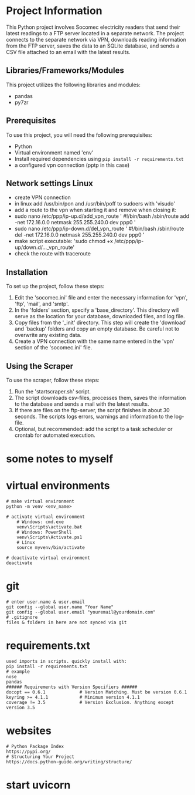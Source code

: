 # Project Information

This Python project involves Socomec electricity readers that send their latest readings to a FTP server located in a separate network. The project connects to the separate network via VPN, downloads reading information from the FTP server, saves the data to an SQLite database, and sends a CSV file attached to an email with the latest results.

## Libraries/Frameworks/Modules

This project utilizes the following libraries and modules:
- pandas
- py7zr

## Prerequisites

To use this project, you will need the following prerequisites:
- Python
- Virtual environment named 'env'
- Install required dependencies using `pip install -r requirements.txt`
- a configured vpn connection (pptp in this case)

## Network settings Linux
- create VPN connection
- in linux add /usr/bin/pon and /usr/bin/poff to sudoers with 'visudo'
- add a route to the vpn when starting it and remove when closing it:
- sudo nano /etc/ppp/ip-up.d/add_vpn_route
'
#!/bin/bash
/sbin/route add -net 172.16.0.0 netmask 255.255.240.0 dev ppp0
'
- sudo nano /etc/ppp/ip-down.d/del_vpn_route
'
#!/bin/bash
/sbin/route del -net 172.16.0.0 netmask 255.255.240.0 dev ppp0
'
- make script executable: 'sudo chmod +x /etc/ppp/ip-up/down.d/..._vpn_route'
- check the route with traceroute <ip-ftp-server>

## Installation

To set up the project, follow these steps:
1. Edit the 'socomec.ini' file and enter the necessary information for 'vpn', 'ftp', 'mail', and 'smtp'.
2. In the 'folders' section, specify a 'base_directory'. This directory will serve as the location for your database, downloaded files, and log file.
3. Copy files from the '_init' directory. This step will create the 'download' and 'backup' folders and copy an empty database. Be careful not to overwrite any existing data.
4. Create a VPN connection with the same name entered in the 'vpn' section of the 'socomec.ini' file.

## Using the Scraper

To use the scraper, follow these steps:
1. Run the 'startscraper.sh' script.
2. The script downloads csv-files, processes them, saves the information to the database and sends a mail with the latest results.
3. If there are files on the ftp-server, the script finishes in about 30 seconds. The scripts logs errors, warnings and information to the log-file.
4. Optional, but recommended: add the script to a task scheduler or crontab for automated execution.


# some notes to myself
# virtual environments
    # make virtual environment
    python -m venv <env_name>

    # activate virtual environment
        # Windows: cmd.exe
        venv\Scripts\activate.bat
        # Windows: PowerShell
        venv\Scripts\Activate.ps1
        # Linux
        source myvenv/bin/activate

    # deactivate virtual environment
    deactivate

# git
    # enter user.name & user.email
    git config --global user.name "Your Name"
    git config --global user.email "youremail@yourdomain.com"
    # .gitignore
    files & folders in here are not synced via git

# requirements.txt
    used imports in scripts. quickly install with:
    pip install -r requirements.txt
    # example
    nose
    pandas
    ###### Requirements with Version Specifiers ######
    docopt == 0.6.1             # Version Matching. Must be version 0.6.1
    keyring >= 4.1.1            # Minimum version 4.1.1
    coverage != 3.5             # Version Exclusion. Anything except version 3.5

# websites
    # Python Package Index
    https://pypi.org/
    # Structuring Your Project
    https://docs.python-guide.org/writing/structure/

# start uvicorn
